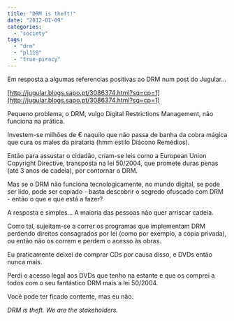 ```yaml
---
title: "DRM is theft!"
date: "2012-01-09"
categories: 
  - "society"
tags: 
  - "drm"
  - "pl118"
  - "true-piracy"
---
```


Em resposta a algumas referencias positivas ao DRM num post do Jugular...

[http://jugular.blogs.sapo.pt/3086374.html?sq=cp=1](http://jugular.blogs.sapo.pt/3086374.html?sq=cp=1)

Pequeno problema, o DRM, vulgo Digital Restrictions Management, não funciona na prática.

Investem-se milhões de € naquilo que não passa de banha da cobra mágica que cura os males da pirataria (hmm estilo Diácono Remédios).

Então para assustar o cidadão, criam-se leis como a European Union Copyright Directive, transposta na lei 50/2004, que promete duras penas (até 3 anos de cadeia), por contornar o DRM.

Mas se o DRM não funciona tecnologicamente, no mundo digital, se pode ser lido, pode ser copiado - basta descobrir o segredo ofuscado com DRM - então o que e que está a fazer?

A resposta e simples... A maioria das pessoas não quer arriscar cadeia.

Como tal, sujeitam-se a correr os programas que implementam DRM perdendo direitos consagrados por lei (como por exemplo, a cópia privada), ou então não os correm e perdem o acesso às obras.

Eu praticamente deixei de comprar CDs por causa disso, e DVDs então nunca mais.

Perdi o acesso legal aos DVDs que tenho na estante e que os comprei a todos com o seu fantástico DRM mais a lei 50/2004.

Você pode ter ficado contente, mas eu não.

_DRM is theft. We are the stakeholders._
